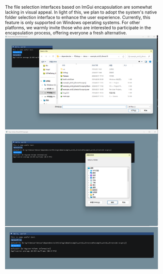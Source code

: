 The file selection interfaces based on ImGui encapsulation are somewhat lacking in visual appeal. In light of this, we plan to adopt the system's native folder selection interface to enhance the user experience. Currently, this feature is only supported on Windows operating systems. For other platforms, we warmly invite those who are interested to participate in the encapsulation process, offering everyone a fresh alternative.
![Alt Text](20240901094442.png)
![Alt Text](20240901094529.png)
![Alt Text](20240901094547.png)
